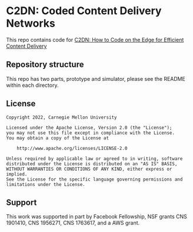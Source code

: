 # C2DN: Coded Content Delivery Networks 
This repo contains code for [C2DN: How to Code on the Edge for Efficient Content Delivery](https://www.usenix.org/conference/nsdi22/presentation/yang-juncheng)

## Repository structure
This repo has two parts, prototype and simulator, please see the README within each directory. 

## License
```
Copyright 2022, Carnegie Mellon University

Licensed under the Apache License, Version 2.0 (the "License");
you may not use this file except in compliance with the License.
You may obtain a copy of the License at

    http://www.apache.org/licenses/LICENSE-2.0

Unless required by applicable law or agreed to in writing, software
distributed under the License is distributed on an "AS IS" BASIS,
WITHOUT WARRANTIES OR CONDITIONS OF ANY KIND, either express or implied.
See the License for the specific language governing permissions and
limitations under the License.
```

## Support
This work was supported in part by Facebook Fellowship, NSF grants CNS 1901410, CNS 1956271, CNS 1763617, and a AWS grant.
